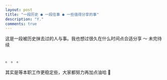 ```yaml
---
layout: post
title: "一段历史 ● 一段往事 ● 一些值得分享的事"
description: "Y."
comments: true
---
```



这是一段被历史抹去过的人与事。我也想过很久在什么时间点合适分享 ～ 未完待续

<br>
。
。
。
<br />

<br>
其实是等本职工作更稳定些，大家都努力再加点油哈 💪
<br />


